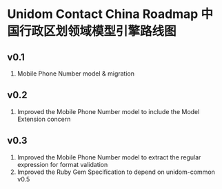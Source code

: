 # Unidom Contact China Roadmap 中国行政区划领域模型引擎路线图

## v0.1
1. Mobile Phone Number model & migration

## v0.2
1. Improved the Mobile Phone Number model to include the Model Extension concern

## v0.3
1. Improved the Mobile Phone Number model to extract the regular expression for format validation
2. Improved the Ruby Gem Specification to depend on unidom-common v0.5
